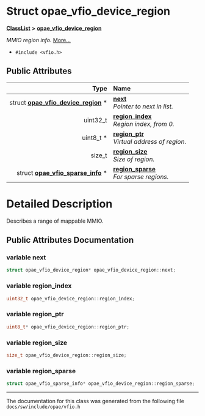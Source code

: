 
# Struct opae\_vfio\_device\_region



[**ClassList**](annotated.md) **>** [**opae\_vfio\_device\_region**](structopae__vfio__device__region.md)



_MMIO region info._ [More...](#detailed-description)

* `#include <vfio.h>`













## Public Attributes

| Type | Name |
| ---: | :--- |
|  struct [**opae\_vfio\_device\_region**](structopae__vfio__device__region.md) \* | [**next**](#variable-next)  <br>_Pointer to next in list._  |
|  uint32\_t | [**region\_index**](#variable-region_index)  <br>_Region index, from 0._  |
|  uint8\_t \* | [**region\_ptr**](#variable-region_ptr)  <br>_Virtual address of region._  |
|  size\_t | [**region\_size**](#variable-region_size)  <br>_Size of region._  |
|  struct [**opae\_vfio\_sparse\_info**](structopae__vfio__sparse__info.md) \* | [**region\_sparse**](#variable-region_sparse)  <br>_For sparse regions._  |










# Detailed Description


Describes a range of mappable MMIO. 


    
## Public Attributes Documentation


### variable next 

```C++
struct opae_vfio_device_region* opae_vfio_device_region::next;
```




### variable region\_index 

```C++
uint32_t opae_vfio_device_region::region_index;
```




### variable region\_ptr 

```C++
uint8_t* opae_vfio_device_region::region_ptr;
```




### variable region\_size 

```C++
size_t opae_vfio_device_region::region_size;
```




### variable region\_sparse 

```C++
struct opae_vfio_sparse_info* opae_vfio_device_region::region_sparse;
```




------------------------------
The documentation for this class was generated from the following file `docs/sw/include/opae/vfio.h`